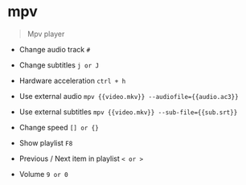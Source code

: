 # mpv

> Mpv player

- Change audio track
`#`

- Change subtitles
`j or J`

- Hardware acceleration
`ctrl + h`

- Use external audio
`mpv {{video.mkv}} --audiofile={{audio.ac3}}`

- Use external subtitles
`mpv {{video.mkv}} --sub-file={{sub.srt}}`

- Change speed
`[] or {}`

- Show playlist
`F8`

- Previous / Next item in playlist
`< or >`

- Volume
`9 or 0`
